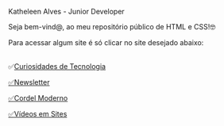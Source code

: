 
Katheleen Alves - Junior Developer

<p>Seja bem-vind@, ao meu repositório público de HTML e CSS!🤓</p>
Para acessar algum site é só clicar no site desejado abaixo:<br><br>

✅<a href="https://katheleenalves.github.io/html-css/site-android/android.html" target="blank">Curiosidades de Tecnologia<br>

✅<a href="https://katheleenalves.github.io/html-css/site-inscricao/index.html" target="blank">Newsletter<br>

✅<a href="https://katheleenalves.github.io/html-css/site-cordelmoderno/index.html" target="blank">Cordel Moderno
<br>

✅<a href="https://katheleenalves.github.io/html-css/site-videos/" target="blank">Vídeos em Sites
<br>
